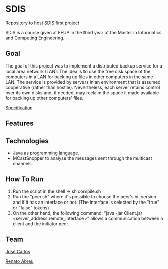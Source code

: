 # SDIS
Repository to host SDIS first project

SDIS is a course given at FEUP in the third year of the Master in Informatics and Computing Engineering.
 
## Goal
The goal of this project was to implement a distributed backup service for a local area network (LAN). The idea is to use the free disk space of the computers in a LAN for backing up files in other computers in the same LAN. The service is provided by servers in an environment that is assumed cooperative (rather than hostile). Nevertheless, each server retains control over its own disks and, if needed, may reclaim the space it made available for backing up other computers' files.

[Specification](https://github.com/renatoabreu11/SDIS/blob/master/docs/Distributed%20Backup%20Service.pdf)

## Features

## Technologies
* Java as programming language.
* MCastSnopper to analyse the messages sent through the multicast channels.

## How To Run 
1. Run the script in the shell -> sh compile.sh 
2. Run the "peer.sh" where it's possible to choose the peer's id, version and if it has an interface or not. (The interface is selected by the "true" or "false" tokens)
3. On the other hand, the following command: "java -jar Client.jar <server_address:remote_interface>" allows a communication between a client and the initiator peer.

## Team 
[José Carlos](https://github.com/Evenilink)

[Renato Abreu](https://github.com/renatoabreu11)
